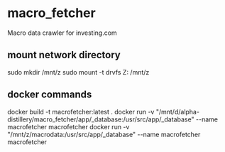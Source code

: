 # macro_fetcher
Macro data crawler for investing.com

## mount network directory
sudo mkdir /mnt/z
sudo mount -t drvfs Z: /mnt/z

## docker commands
docker build -t macrofetcher:latest .
docker run -v "/mnt/d/alpha-distillery/macro_fetcher/app/_database:/usr/src/app/_database" --name macrofetcher macrofetcher
docker run -v "/mnt/z/macrodata:/usr/src/app/_database" --name macrofetcher macrofetcher